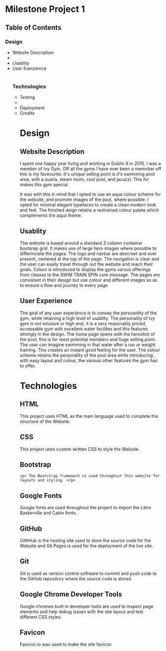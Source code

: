 <h1>Milestone Project 1</h1>

<h2>Table of Contents</h2>



<h3>Design</h3>
<ul>
<li>Website Description<li>
<li>Usablity</li>
<li>User Exerpience</li>

<br>

<h3>Technologies</h3>
<ul>

<li>Testing<li>
<li>Deployment</li>
<li>Credits</li>


<h1>Design</h1>

<h2>Website Description</h2>
<p>I spent one happy year living and working in Dublin 8 in 2015. I was a member of Ivy Gym. 
Off all the gyms I have ever been a memvber off this is my faveourite. It's unique selling point 
is it's swimming pool area, with a suana, steam room, cool pool, and jacuzzi. This for makes this gym special.

It was with this in mind that I opted to use an aqua colour scheme for the website, and promote images of the pool, where possible.
I opted for minimal elegant typefaces to create a clean modern look and feel. The finished deign retains a restrained colour palete which complements the aqua theme.


<h2>Usablity</h2>

The website is based around a standard 3 column container bootsrap grid. It makes use of large hero images where possible to differinciate the pages. 
The logo and navbar are descreet and ever present, centered at the top of the page. The navigation is clear and the user can easily travel through out the website
and reach their goals. Colour is introduced to display the gyms varous offerings from classes to the SWIM TRAIN SPIN core message. The pages are consistant in their design but 
use colour and different images so as to ensure a flow and journey to every page.  

<h2>User Experience</h2>
The goal of any user experience is to convey the persoanlity of the gym, while retaining a high level of usablity. 
The personality of Ivy gym is not exlusive or high end, it is a very reasonably priced, accessable gym with 
excellent water facilites and this features strongly in the design. The home page opens with the heroshot
of the pool, this is for most potential members and huge selling point. The user can imagine swimming in that water
after a run or weight training. This creates an instant good feeling for the user. The colour scheme retains the personality of the pool
area while introducing , with easy layout and colour, the various other features the gym has to offer. 


<h1>Technologies</h1>

<h2>HTML</h2>

   <p>  This project uses HTML as the main language used to complete the structure of the Website.</p>

<h2>CSS</h2>

   <p> This project uses custom written CSS to style the Website.</p>

<h2>Bootstrap</h2>

    <p> The Bootstrap framework is used throughout this website for layouts and styling. </p>



<h2>Google Fonts</h2>

  <p>  Google fonts are used throughout the project to import the Libre Baskerville and Cabin fonts. </p>



<h2>GitHub</h2>

<p>  GithHub is the hosting site used to store the source code for the Website and Git Pages is used for the deployment of the live site. </p>


<h2>Git</h2>

   <p>   Git is used as version control software to commit and push code to the GitHub repository where the source code is stored. </p>



<h2>Google Chrome Developer Tools</h2>

   <p>      Google chromes built in developer tools are used to inspect page elements and help debug issues with the site layout and test different CSS styles. </p>



<h2>Favicon</h2>

   <p>  Favicon.io was used to make the site favicon  </p>












